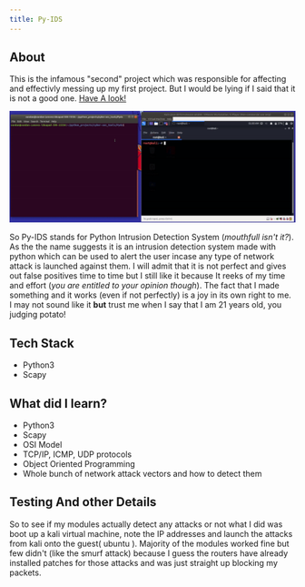 ```yaml
---
title: Py-IDS
---
```


## About

This is the infamous "second" project which was responsible for affecting and effectivly messing up my first project. But I would be lying if I said that it is not a good one. [Have A look!](https://github.com/vandanrohatgi/Py-IDS)

![](https://github.com/vandanrohatgi/Py-IDS/blob/master/examples/attack_detect.gif)

So Py-IDS stands for Python Intrusion Detection System (*mouthfull isn't it?*). As the the name suggests it is an intrusion detection system made with python which can be used to alert the user incase any type of network attack is launched against them. I will admit that it is not perfect and gives out false positives time to time but I still like it because It reeks of my time and effort (*you are entitled to your opinion though*). The fact that I made something and it works (even if not perfectly) is a joy in its own right to me. I may not sound like it **but** trust me when I say that I am 21 years old, you judging potato!

## Tech Stack
- Python3
- Scapy

## What did I learn?
- Python3
- Scapy
- OSI Model
- TCP/IP, ICMP, UDP protocols
- Object Oriented Programming
- Whole bunch of network attack vectors and how to detect them

## Testing And other Details

So to see if my modules actually detect any attacks or not what I did was boot up a kali virtual machine, note the IP addresses and launch the attacks from kali onto the guest( ubuntu ). Majority of the modules worked fine but few didn't (like the smurf attack) because I guess the routers have already installed patches for those attacks and was just straight up blocking my packets.
